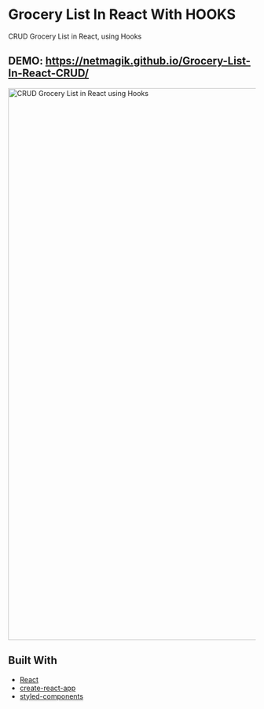 # Grocery List In React With HOOKS
CRUD Grocery List in React, using Hooks

## DEMO: https://netmagik.github.io/Grocery-List-In-React-CRUD/

<img width="1122" alt="CRUD Grocery List in React using Hooks" src="https://user-images.githubusercontent.com/3833560/93111755-0d278b00-f685-11ea-9bd9-948dc9a2ad95.png">



## Built With
- [React](https://reactjs.org/)
- [create-react-app](https://github.com/facebook/create-react-app)
- [styled-components](https://www.styled-components.com)
